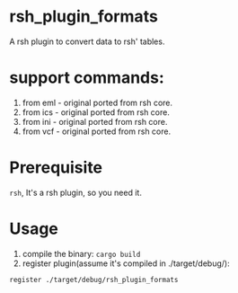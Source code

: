 # rsh_plugin_formats
A rsh plugin to convert data to rsh' tables.

# support commands:
1. from eml - original ported from rsh core.
2. from ics - original ported from rsh core.
3. from ini - original ported from rsh core.
4. from vcf - original ported from rsh core.

# Prerequisite
`rsh`, It's a rsh plugin, so you need it.

# Usage
1. compile the binary: `cargo build`
2. register plugin(assume it's compiled in ./target/debug/):
```
register ./target/debug/rsh_plugin_formats
```
